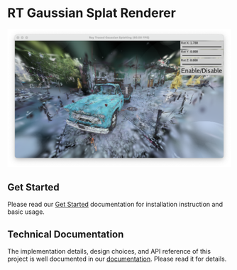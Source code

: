 # RT Gaussian Splat Renderer

![](/resources/image/2025-03-16-16-17-40.png)

## Get Started

Please read our [Get Started](https://fangjunzhou.github.io/rt-gaussian-splat-renderer/get-started.html) documentation for installation instruction and basic usage.

## Technical Documentation

The implementation details, design choices, and API reference of this project is well documented in our [documentation](https://fangjunzhou.github.io/rt-gaussian-splat-renderer/). Please read it for details.
